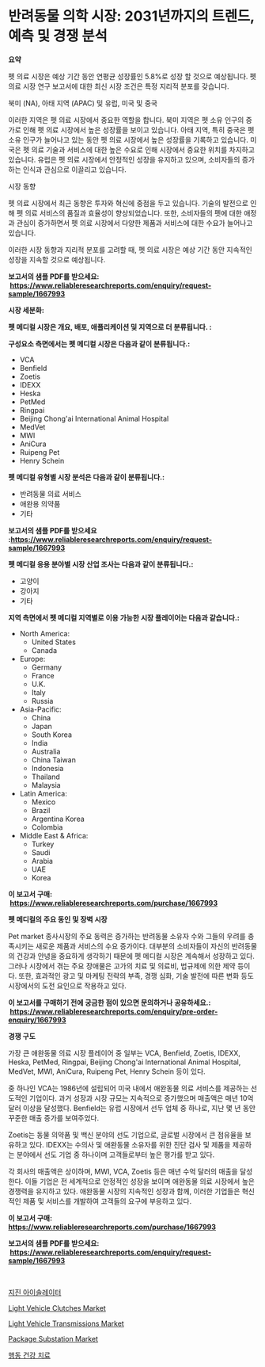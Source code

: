 <p><h1>반려동물 의학 시장: 2031년까지의 트렌드, 예측 및 경쟁 분석</h1></p><p><strong>요약</strong></p>
<p><p>펫 의료 시장은 예상 기간 동안 연평균 성장률인 5.8%로 성장 할 것으로 예상됩니다. 펫 의료 시장 연구 보고서에 대한 최신 시장 조건은 특정 지리적 분포를 갖습니다.</p><p>북미 (NA), 아태 지역 (APAC) 및 유럽, 미국 및 중국</p><p>이러한 지역은 펫 의료 시장에서 중요한 역할을 합니다. 북미 지역은 펫 소유 인구의 증가로 인해 펫 의료 시장에서 높은 성장률을 보이고 있습니다. 아태 지역, 특히 중국은 펫 소유 인구가 늘어나고 있는 동안 펫 의료 시장에서 높은 성장률을 기록하고 있습니다. 미국은 펫 의료 기술과 서비스에 대한 높은 수요로 인해 시장에서 중요한 위치를 차지하고 있습니다. 유럽은 펫 의료 시장에서 안정적인 성장을 유지하고 있으며, 소비자들의 증가하는 인식과 관심으로 이끌리고 있습니다.</p><p>시장 동향</p><p>펫 의료 시장에서 최근 동향은 투자와 혁신에 중점을 두고 있습니다. 기술의 발전으로 인해 펫 의료 서비스의 품질과 효율성이 향상되었습니다. 또한, 소비자들의 펫에 대한 애정과 관심이 증가하면서 펫 의료 시장에서 다양한 제품과 서비스에 대한 수요가 늘어나고 있습니다.</p><p>이러한 시장 동향과 지리적 분포를 고려할 때, 펫 의료 시장은 예상 기간 동안 지속적인 성장을 지속할 것으로 예상됩니다.</p></p>
<p><strong>보고서의 샘플 PDF를 받으세요: &nbsp;<a href="https://www.reliableresearchreports.com/enquiry/request-sample/1667993">https://www.reliableresearchreports.com/enquiry/request-sample/1667993</a></strong></p>
<p><strong>시장 세분화:</strong></p>
<p><strong> 펫 메디컬 시장은 개요, 배포, 애플리케이션 및 지역으로 더 분류됩니다. :</strong></p>
<p><strong>구성요소 측면에서는 펫 메디컬 시장은 다음과 같이 분류됩니다.:</strong></p>
<p><ul><li>VCA</li><li>Benfield</li><li>Zoetis</li><li>IDEXX</li><li>Heska</li><li>PetMed</li><li>Ringpai</li><li>Beijing Chong'ai International Animal Hospital</li><li>MedVet</li><li>MWI</li><li>AniCura</li><li>Ruipeng Pet</li><li>Henry Schein</li></ul></p>
<p><strong> 펫 메디컬 유형별 시장 분석은 다음과 같이 분류됩니다.:</strong></p>
<p><ul><li>반려동물 의료 서비스</li><li>애완용 의약품</li><li>기타</li></ul></p>
<p><strong>보고서의 샘플 PDF를 받으세요 :<a href="https://www.reliableresearchreports.com/enquiry/request-sample/1667993">https://www.reliableresearchreports.com/enquiry/request-sample/1667993</a></strong></p>
<p><strong> 펫 메디컬 응용 분야별 시장 산업 조사는 다음과 같이 분류됩니다.:</strong></p>
<p><ul><li>고양이</li><li>강아지</li><li>기타</li></ul></p>
<p><strong>지역 측면에서 펫 메디컬 지역별로 이용 가능한 시장 플레이어는 다음과 같습니다.:</strong></p>
<p><ul>
    <li>
        North America:
        <ul>
            <li>United States</li>
            <li>Canada</li>
        </ul>
    </li>
    <li>
        Europe:
        <ul>
            <li>Germany</li>
            <li>France</li>
            <li>U.K.</li>
            <li>Italy</li>
            <li>Russia</li>
        </ul>
    </li>
    <li>
        Asia-Pacific:
        <ul>
            <li>China</li>
            <li>Japan</li>
            <li>South Korea</li>
            <li>India</li>
            <li>Australia</li>
            <li>China Taiwan</li>
            <li>Indonesia</li>
            <li>Thailand</li>
            <li>Malaysia</li>
        </ul>
    </li>
    <li>
        Latin America:
        <ul>
            <li>Mexico</li>
            <li>Brazil</li>
            <li>Argentina Korea</li>
            <li>Colombia</li>
        </ul>
    </li>
    <li>
        Middle East & Africa:
        <ul>
            <li>Turkey</li>
            <li>Saudi</li>
            <li>Arabia</li>
            <li>UAE</li>
            <li>Korea</li>
        </ul>
    </li>
    </ul></p>
<p><strong>이 보고서 구매: &nbsp;<a href="https://www.reliableresearchreports.com/purchase/1667993">https://www.reliableresearchreports.com/purchase/1667993</a></strong></p>
<p><strong>펫 메디컬의 주요 동인 및 장벽 시장</strong></p>
<p><p>Pet market 종사시장의 주요 동력은 증가하는 반려동물 소유자 수와 그들의 우려를 충족시키는 새로운 제품과 서비스의 수요 증가이다. 대부분의 소비자들이 자신의 반려동물의 건강과 안녕을 중요하게 생각하기 때문에 펫 메디컬 시장은 계속해서 성장하고 있다. 그러나 시장에서 겪는 주요 장애물은 고가의 치료 및 의료비, 법규제에 의한 제약 등이다. 또한, 효과적인 광고 및 마케팅 전략의 부족, 경쟁 심화, 기술 발전에 따른 변화 등도 시장에서의 도전 요인으로 작용하고 있다.</p></p>
<p><strong>이 보고서를 구매하기 전에 궁금한 점이 있으면 문의하거나 공유하세요.: &nbsp;<a href="https://www.reliableresearchreports.com/enquiry/pre-order-enquiry/1667993">https://www.reliableresearchreports.com/enquiry/pre-order-enquiry/1667993</a></strong></p>
<p><strong>경쟁 구도</strong></p>
<p><p>가장 큰 애완동물 의료 시장 플레이어 중 일부는 VCA, Benfield, Zoetis, IDEXX, Heska, PetMed, Ringpai, Beijing Chong'ai International Animal Hospital, MedVet, MWI, AniCura, Ruipeng Pet, Henry Schein 등이 있다. </p><p>중 하나인 VCA는 1986년에 설립되어 미국 내에서 애완동물 의료 서비스를 제공하는 선도적인 기업이다. 과거 성장과 시장 규모는 지속적으로 증가했으며 매출액은 매년 10억 달러 이상을 달성했다. Benfield는 유럽 시장에서 선두 업체 중 하나로, 지난 몇 년 동안 꾸준한 매출 증가를 보여주었다. </p><p>Zoetis는 동물 의약품 및 백신 분야의 선도 기업으로, 글로벌 시장에서 큰 점유율을 보유하고 있다. IDEXX는 수의사 및 애완동물 소유자를 위한 진단 검사 및 제품을 제공하는 분야에서 선도 기업 중 하나이며 고객들로부터 높은 평가를 받고 있다.</p><p>각 회사의 매출액은 상이하며, MWI, VCA, Zoetis 등은 매년 수억 달러의 매출을 달성한다. 이들 기업은 전 세계적으로 안정적인 성장을 보이며 애완동물 의료 시장에서 높은 경쟁력을 유지하고 있다. 애완동물 시장의 지속적인 성장과 함께, 이러한 기업들은 혁신적인 제품 및 서비스를 개발하여 고객들의 요구에 부응하고 있다.</p></p>
<p><strong>이 보고서 구매: &nbsp; <a href="https://www.reliableresearchreports.com/purchase/1667993">https://www.reliableresearchreports.com/purchase/1667993</a></strong></p>
<p><strong>보고서의 샘플 PDF를 받으세요: &nbsp;<a href="https://www.reliableresearchreports.com/enquiry/request-sample/1667993">https://www.reliableresearchreports.com/enquiry/request-sample/1667993</a></strong><strong></strong></p>
<p>&nbsp;</p>
<p><p><a href="https://github.com/WilburKihn5676/Market-Research-Report-List-1/blob/main/158580315203.md">지진 아이솔레이터</a></p><p><a href="https://issuu.com/reportprime-2/docs/light-vehicle-clutches-market-size-2030.pptx">Light Vehicle Clutches Market</a></p><p><a href="https://issuu.com/reportprime-2/docs/light-vehicle-transmissions-market-size-2030.pptx">Light Vehicle Transmissions Market</a></p><p><a href="https://github.com/marloy8/Market-Research-Report-List-3/blob/main/package-substation-market.md">Package Substation Market</a></p><p><a href="https://medium.com/@bereniceroberts1978/%ED%96%89%EB%8F%99-%EA%B1%B4%EA%B0%95-%EC%B9%98%EB%A3%8C-%EC%8B%9C%EC%9E%A5-%EA%B2%BD%EC%9F%81-%EB%B6%84%EC%84%9D-%EC%8B%9C%EC%9E%A5-%EB%8F%99%ED%96%A5-%EB%B0%8F-2031%EB%85%84%EA%B9%8C%EC%A7%80%EC%9D%98-%EC%98%88%EC%B8%A1-30bffc4f7278">행동 건강 치료</a></p></p>